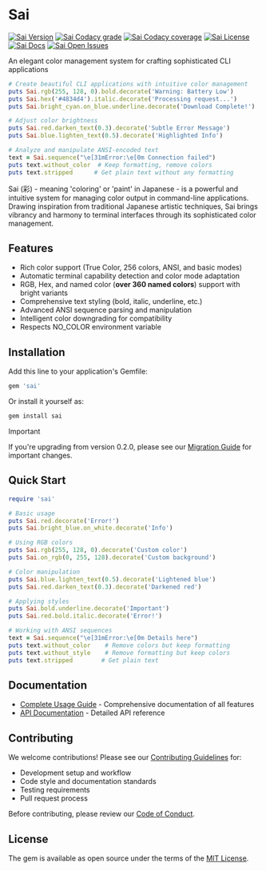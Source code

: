 # Sai

[![Sai Version](https://img.shields.io/gem/v/sai?style=for-the-badge&logo=rubygems&logoColor=white&logoSize=auto&label=Gem%20Version)](https://rubygems.org/gems/sai)
[![Sai Codacy grade](https://img.shields.io/codacy/grade/0f9a91b573ed4768a773867b95ed4894/main?style=for-the-badge&logo=codacy&logoColor=white&logoSize=auto)](https://app.codacy.com/gh/aaronmallen/sai)
[![Sai Codacy coverage](https://img.shields.io/codacy/coverage/0f9a91b573ed4768a773867b95ed4894/main?style=for-the-badge&logo=codacy&logoColor=white&logoSize=auto)](https://app.codacy.com/gh/aaronmallen/sai/coverage)
[![Sai License](https://img.shields.io/github/license/aaronmallen/sai?style=for-the-badge&logo=opensourceinitiative&logoColor=white&logoSize=auto)](./LICENSE)
[![Sai Docs](https://img.shields.io/badge/rubydoc-blue?style=for-the-badge&logo=readthedocs&logoColor=white&logoSize=auto&label=docs)](https://rubydoc.info/gems/sai/0.3.0)
[![Sai Open Issues](https://img.shields.io/github/issues-search/aaronmallen/sai?query=state%3Aopen&style=for-the-badge&logo=github&logoColor=white&logoSize=auto&label=issues&color=red)](https://github.com/aaronmallen/sai/issues?q=state%3Aopen%20)

An elegant color management system for crafting sophisticated CLI applications

```ruby
# Create beautiful CLI applications with intuitive color management
puts Sai.rgb(255, 128, 0).bold.decorate('Warning: Battery Low')
puts Sai.hex('#4834d4').italic.decorate('Processing request...')
puts Sai.bright_cyan.on_blue.underline.decorate('Download Complete!')

# Adjust color brightness
puts Sai.red.darken_text(0.3).decorate('Subtle Error Message')
puts Sai.blue.lighten_text(0.5).decorate('Highlighted Info')

# Analyze and manipulate ANSI-encoded text
text = Sai.sequence("\e[31mError:\e[0m Connection failed")
puts text.without_color  # Keep formatting, remove colors
puts text.stripped      # Get plain text without any formatting
```

Sai (彩) - meaning 'coloring' or 'paint' in Japanese - is a powerful and intuitive system for managing color output in
command-line applications. Drawing inspiration from traditional Japanese artistic techniques, Sai brings vibrancy and
harmony to terminal interfaces through its sophisticated color management.

## Features

* Rich color support (True Color, 256 colors, ANSI, and basic modes)
* Automatic terminal capability detection and color mode adaptation
* RGB, Hex, and named color (**over 360 named colors**) support with bright variants
* Comprehensive text styling (bold, italic, underline, etc.)
* Advanced ANSI sequence parsing and manipulation
* Intelligent color downgrading for compatibility
* Respects NO_COLOR environment variable

## Installation

Add this line to your application's Gemfile:

```ruby
gem 'sai'
```

Or install it yourself as:

```ruby
gem install sai
```

> [!IMPORTANT]  
> If you're upgrading from version 0.2.0, please see our [Migration Guide](docs/migrations/0.2.0-0.3.0.md) for
> important changes.

## Quick Start

```ruby
require 'sai'

# Basic usage
puts Sai.red.decorate('Error!')
puts Sai.bright_blue.on_white.decorate('Info')

# Using RGB colors
puts Sai.rgb(255, 128, 0).decorate('Custom color')
puts Sai.on_rgb(0, 255, 128).decorate('Custom background')

# Color manipulation
puts Sai.blue.lighten_text(0.5).decorate('Lightened blue')
puts Sai.red.darken_text(0.3).decorate('Darkened red')

# Applying styles
puts Sai.bold.underline.decorate('Important')
puts Sai.red.bold.italic.decorate('Error!')

# Working with ANSI sequences
text = Sai.sequence("\e[31mError:\e[0m Details here")
puts text.without_color    # Remove colors but keep formatting
puts text.without_style    # Remove formatting but keep colors
puts text.stripped        # Get plain text
```

## Documentation

* [Complete Usage Guide](docs/USAGE.md) - Comprehensive documentation of all features
* [API Documentation](https://rubydoc.info/gems/sai/0.3.0) - Detailed API reference

## Contributing

We welcome contributions! Please see our [Contributing Guidelines](docs/CONTRIBUTING.md) for:

* Development setup and workflow
* Code style and documentation standards
* Testing requirements
* Pull request process

Before contributing, please review our [Code of Conduct](docs/CODE_OF_CONDUCT.md).

## License

The gem is available as open source under the terms of the [MIT License](LICENSE).
